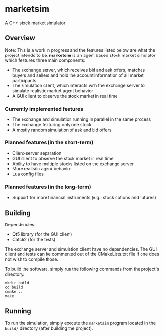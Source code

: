 # marketsim

A C++ stock market simulator

## Overview
Note: This is a work in progress and the features listed below are what the project intends to be.
**marketsim** is an agent based stock market simulator which features three main components: 
* The exchange server, which receives bid and ask offers, matches buyers and sellers and hold the account information of all market participants
* The simulation client, which interacts with the exchange server to simulate realistic market agent behavior
* A GUI client to observe the stock market in real time

### Currently implemented features
* The exchange and simulation running in parallel in the same process
* The exchange featuring only one stock
* A mostly random simulation of ask and bid offers

### Planned features (in the short-term)
* Client-server separation
* GUI client to observe the stock market in real time
* Ability to have multiple stocks listed on the exchange server
* More realistic agent behavior
* Lua config files

### Planned features (in the long-term)
* Support for more financial instruments (e.g.: stock options and futures)

## Building
Dependencies:
* Qt5 library (for the GUI client)
* Catch2 (for the tests)

The exchange server and simulation client have no dependencies. The GUI client and tests can be commented out of the CMakeLists.txt file if one does not wish to compile those.

To build the software, simply run the following commands from the project's directory:
```
mkdir build
cd build
cmake ..
make
```

## Running
To run the simulation, simply execute the `marketsim` program located in the `build/` directory (after building the project).